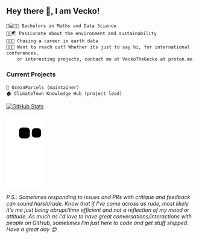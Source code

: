 ## Hey there 👋, I am Vecko!

```
🧮💻👨‍💻 Bachelors in Maths and Data Science
🌲🌊🌏 Passionate about the environment and sustainability
🌱🌱🌱 Chasing a career in earth data
📨📨📨 Want to reach out? Whether its just to say hi, for international conferences,
    or interesting projects, contact me at VeckoTheGecko at proton.me
```

### Current Projects
```
🌊 OceanParcels (maintainer)
🏚 ClimateTown Knowledge Hub (project lead)
```

[![GitHub Stats](https://github-readme-stats.vercel.app/api?username=VeckoTheGecko&show_icons=true&theme=gotham&hide_border=true&count_private=true)](https://github.com/anuraghazra/github-readme-stats)
<!-- Insert geospatial GIF here -->

![Commit history snake game](https://raw.githubusercontent.com/VeckoTheGecko/VeckoTheGecko/output/snek.svg)

*P.S.: Sometimes responding to issues and PRs with critique and feedback can sound harsh/rude. Know that if I've come across as rude, most likely it's me just being abrupt/time efficient and not a reflection of my mood or attitude. As much as I'd love to have great conversations/interactions with people on GitHub, sometimes I'm just here to code and get stuff shipped. Have a great day 😍*
